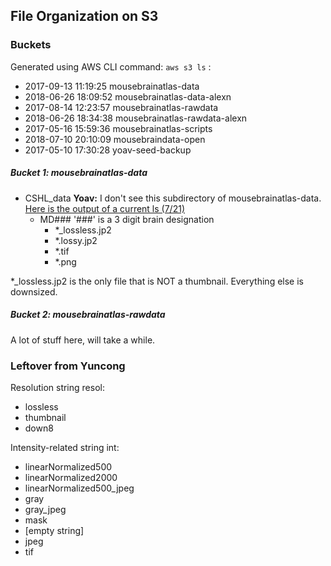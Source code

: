 ## File Organization on S3

### Buckets

 Generated using AWS CLI command: `aws s3 ls` :
* 2017-09-13 11:19:25 mousebrainatlas-data
* 2018-06-26 18:09:52 mousebrainatlas-data-alexn
* 2017-08-14 12:23:57 mousebrainatlas-rawdata
* 2018-06-26 18:34:38 mousebrainatlas-rawdata-alexn
* 2017-05-16 15:59:36 mousebrainatlas-scripts
* 2018-07-10 20:10:09 mousebraindata-open
* 2017-05-10 17:30:28 yoav-seed-backup



##### Bucket 1: mousebrainatlas-data
- CSHL_data  **Yoav:**  I don't see this subdirectory of mousebrainatlas-data. [Here is the output of a current ls (7/21)](ListingOf_mousebrainatlas-data)
  - MD###                 '###' is a 3 digit brain designation
    - *_lossless.jp2 
    - *.lossy.jp2    
    - *.tif     
    - *.png    
    
*_lossless.jp2 is the only file that is NOT a thumbnail. Everything else is downsized.

##### Bucket 2: mousebrainatlas-rawdata
A lot of stuff here, will take a while.


### Leftover from Yuncong

Resolution string
resol:
- lossless
- thumbnail
- down8

Intensity-related string
int:
- linearNormalized500
- linearNormalized2000
- linearNormalized500_jpeg
- gray
- gray_jpeg
- mask
- [empty string]
- jpeg
- tif

